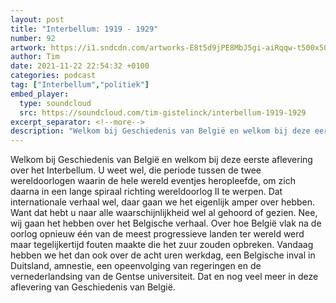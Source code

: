 ```yaml
---
layout: post
title: "Interbellum: 1919 - 1929"
number: 92
artwork: https://i1.sndcdn.com/artworks-E8t5d9jPE8MbJ5gi-aiRqqw-t500x500.jpg
author: Tim
date: 2021-11-22 22:54:32 +0100
categories: podcast
tag: ["Interbellum","politiek"]
embed_player:
  type: soundcloud
  src: https://soundcloud.com/tim-gistelinck/interbellum-1919-1929
excerpt_separator: <!--more-->
description: "Welkom bij Geschiedenis van België en welkom bij deze eerste aflevering over het Interbellum."
---
```

Welkom bij Geschiedenis van België en welkom bij deze eerste aflevering over het Interbellum. U weet wel, die periode tussen de twee wereldoorlogen waarin de hele wereld eventjes heropleefde, om zich daarna in een lange spiraal richting wereldoorlog II te werpen. Dat internationale verhaal wel, daar gaan we het eigenlijk amper over hebben. Want dat hebt u naar alle waarschijnlijkheid wel al gehoord of gezien. Nee, wij gaan het hebben over het Belgische verhaal. Over hoe België vlak na de oorlog opnieuw één van de meest progressieve landen ter wereld werd maar tegelijkertijd fouten maakte die het zuur zouden opbreken. Vandaag hebben we het dan ook over de acht uren werkdag, een Belgische inval in Duitsland, amnestie, een opeenvolging van regeringen en de vernederlandsing van de Gentse universiteit. Dat en nog veel meer in deze aflevering van Geschiedenis van België.